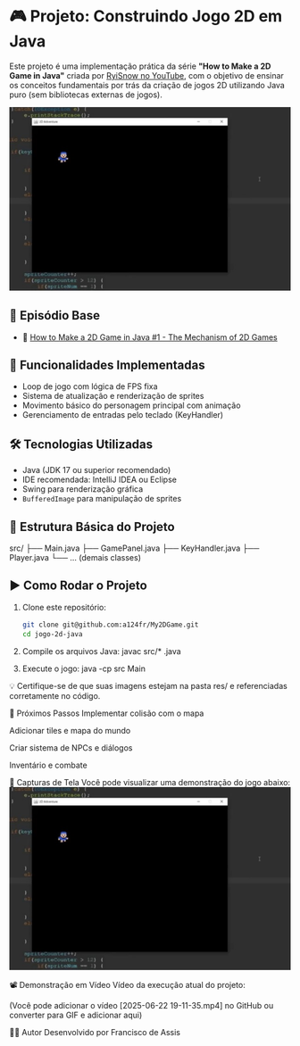 # 🎮 Projeto: Construindo Jogo 2D em Java

Este projeto é uma implementação prática da série **"How to Make a 2D Game in Java"** criada por [RyiSnow no YouTube](https://www.youtube.com/@RyiSnow), com o objetivo de ensinar os conceitos fundamentais por trás da criação de jogos 2D utilizando Java puro (sem bibliotecas externas de jogos).

![Screenshot do jogo](docs/jogo2D.jpeg)

## 📌 Episódio Base

- 🎥 [How to Make a 2D Game in Java #1 - The Mechanism of 2D Games](https://www.youtube.com/watch?v=om59cwR7psI&list=PL_QPQmz5C6WUF-pOQDsbsKbaBZqXj4qSq&index=1)

## 🚀 Funcionalidades Implementadas

- Loop de jogo com lógica de FPS fixa
- Sistema de atualização e renderização de sprites
- Movimento básico do personagem principal com animação
- Gerenciamento de entradas pelo teclado (KeyHandler)

## 🛠️ Tecnologias Utilizadas

- Java (JDK 17 ou superior recomendado)
- IDE recomendada: IntelliJ IDEA ou Eclipse
- Swing para renderização gráfica
- `BufferedImage` para manipulação de sprites

## 📂 Estrutura Básica do Projeto
src/
├── Main.java
├── GamePanel.java
├── KeyHandler.java
├── Player.java
└── ... (demais classes)


## ▶️ Como Rodar o Projeto

1. Clone este repositório:
   ```bash
   git clone git@github.com:a124fr/My2DGame.git
   cd jogo-2d-java

2. Compile os arquivos Java:
javac src/* .java

3. Execute o jogo:
java -cp src Main

💡 Certifique-se de que suas imagens estejam na pasta res/ e referenciadas corretamente no código.

🎯 Próximos Passos
Implementar colisão com o mapa

Adicionar tiles e mapa do mundo

Criar sistema de NPCs e diálogos

Inventário e combate

📸 Capturas de Tela
Você pode visualizar uma demonstração do jogo abaixo:
![Screenshot do jogo](docs/jogo2D.jpeg)


📽️ Demonstração em Vídeo
Vídeo da execução atual do projeto:

(Você pode adicionar o vídeo [2025-06-22 19-11-35.mp4] no GitHub ou converter para GIF e adicionar aqui)

🧑‍💻 Autor
Desenvolvido por Francisco de Assis


